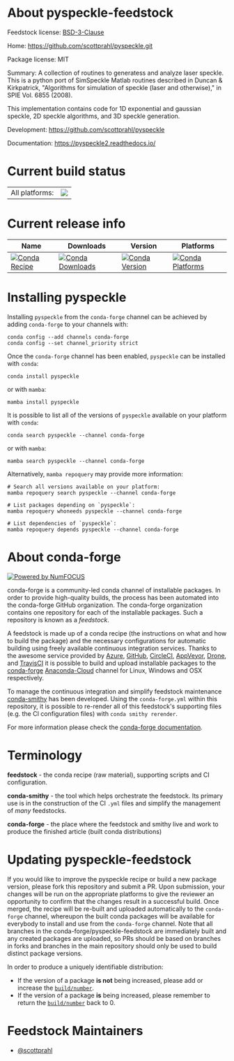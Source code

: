 About pyspeckle-feedstock
=========================

Feedstock license: [BSD-3-Clause](https://github.com/conda-forge/pyspeckle-feedstock/blob/main/LICENSE.txt)

Home: https://github.com/scottprahl/pyspeckle.git

Package license: MIT

Summary: A collection of routines to generatess and analyze laser speckle.  This is a
python port of SimSpeckle Matlab routines described in Duncan & Kirkpatrick,
"Algorithms for simulation of speckle (laser and otherwise)," in SPIE Vol.
6855 (2008).

This implementation contains code for 1D exponential and gaussian speckle,
2D speckle algorithms, and 3D speckle generation.


Development: https://github.com/scottprahl/pyspeckle

Documentation: https://pyspeckle2.readthedocs.io/

Current build status
====================


<table><tr><td>All platforms:</td>
    <td>
      <a href="https://dev.azure.com/conda-forge/feedstock-builds/_build/latest?definitionId=20259&branchName=main">
        <img src="https://dev.azure.com/conda-forge/feedstock-builds/_apis/build/status/pyspeckle-feedstock?branchName=main">
      </a>
    </td>
  </tr>
</table>

Current release info
====================

| Name | Downloads | Version | Platforms |
| --- | --- | --- | --- |
| [![Conda Recipe](https://img.shields.io/badge/recipe-pyspeckle-green.svg)](https://anaconda.org/conda-forge/pyspeckle) | [![Conda Downloads](https://img.shields.io/conda/dn/conda-forge/pyspeckle.svg)](https://anaconda.org/conda-forge/pyspeckle) | [![Conda Version](https://img.shields.io/conda/vn/conda-forge/pyspeckle.svg)](https://anaconda.org/conda-forge/pyspeckle) | [![Conda Platforms](https://img.shields.io/conda/pn/conda-forge/pyspeckle.svg)](https://anaconda.org/conda-forge/pyspeckle) |

Installing pyspeckle
====================

Installing `pyspeckle` from the `conda-forge` channel can be achieved by adding `conda-forge` to your channels with:

```
conda config --add channels conda-forge
conda config --set channel_priority strict
```

Once the `conda-forge` channel has been enabled, `pyspeckle` can be installed with `conda`:

```
conda install pyspeckle
```

or with `mamba`:

```
mamba install pyspeckle
```

It is possible to list all of the versions of `pyspeckle` available on your platform with `conda`:

```
conda search pyspeckle --channel conda-forge
```

or with `mamba`:

```
mamba search pyspeckle --channel conda-forge
```

Alternatively, `mamba repoquery` may provide more information:

```
# Search all versions available on your platform:
mamba repoquery search pyspeckle --channel conda-forge

# List packages depending on `pyspeckle`:
mamba repoquery whoneeds pyspeckle --channel conda-forge

# List dependencies of `pyspeckle`:
mamba repoquery depends pyspeckle --channel conda-forge
```


About conda-forge
=================

[![Powered by
NumFOCUS](https://img.shields.io/badge/powered%20by-NumFOCUS-orange.svg?style=flat&colorA=E1523D&colorB=007D8A)](https://numfocus.org)

conda-forge is a community-led conda channel of installable packages.
In order to provide high-quality builds, the process has been automated into the
conda-forge GitHub organization. The conda-forge organization contains one repository
for each of the installable packages. Such a repository is known as a *feedstock*.

A feedstock is made up of a conda recipe (the instructions on what and how to build
the package) and the necessary configurations for automatic building using freely
available continuous integration services. Thanks to the awesome service provided by
[Azure](https://azure.microsoft.com/en-us/services/devops/), [GitHub](https://github.com/),
[CircleCI](https://circleci.com/), [AppVeyor](https://www.appveyor.com/),
[Drone](https://cloud.drone.io/welcome), and [TravisCI](https://travis-ci.com/)
it is possible to build and upload installable packages to the
[conda-forge](https://anaconda.org/conda-forge) [Anaconda-Cloud](https://anaconda.org/)
channel for Linux, Windows and OSX respectively.

To manage the continuous integration and simplify feedstock maintenance
[conda-smithy](https://github.com/conda-forge/conda-smithy) has been developed.
Using the ``conda-forge.yml`` within this repository, it is possible to re-render all of
this feedstock's supporting files (e.g. the CI configuration files) with ``conda smithy rerender``.

For more information please check the [conda-forge documentation](https://conda-forge.org/docs/).

Terminology
===========

**feedstock** - the conda recipe (raw material), supporting scripts and CI configuration.

**conda-smithy** - the tool which helps orchestrate the feedstock.
                   Its primary use is in the construction of the CI ``.yml`` files
                   and simplify the management of *many* feedstocks.

**conda-forge** - the place where the feedstock and smithy live and work to
                  produce the finished article (built conda distributions)


Updating pyspeckle-feedstock
============================

If you would like to improve the pyspeckle recipe or build a new
package version, please fork this repository and submit a PR. Upon submission,
your changes will be run on the appropriate platforms to give the reviewer an
opportunity to confirm that the changes result in a successful build. Once
merged, the recipe will be re-built and uploaded automatically to the
`conda-forge` channel, whereupon the built conda packages will be available for
everybody to install and use from the `conda-forge` channel.
Note that all branches in the conda-forge/pyspeckle-feedstock are
immediately built and any created packages are uploaded, so PRs should be based
on branches in forks and branches in the main repository should only be used to
build distinct package versions.

In order to produce a uniquely identifiable distribution:
 * If the version of a package **is not** being increased, please add or increase
   the [``build/number``](https://docs.conda.io/projects/conda-build/en/latest/resources/define-metadata.html#build-number-and-string).
 * If the version of a package **is** being increased, please remember to return
   the [``build/number``](https://docs.conda.io/projects/conda-build/en/latest/resources/define-metadata.html#build-number-and-string)
   back to 0.

Feedstock Maintainers
=====================

* [@scottprahl](https://github.com/scottprahl/)

